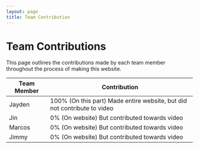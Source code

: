 ```yaml
---
layout: page
title: Team Contribution
---
```


# Team Contributions

This page outlines the contributions made by each team member throughout the process of making this website.

| Team Member   | Contribution |
|---------------|--------------|
| Jayden      | 100% (On this part) Made entire website, but did not contribute to video |
| Jin    | 0% (On website) But contributed towards video |
| Marcos  | 0% (On website) But contributed towards video |
|Jimmy | 0% (On website) But contributed towards video |

<!-- Add more rows as needed, detailing each team member's contributions -->